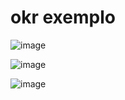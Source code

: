 # okr exemplo

![image](https://user-images.githubusercontent.com/52088444/233502114-b68c0e2b-ab03-47f6-8c79-6161fb665d30.png)


![image](https://user-images.githubusercontent.com/52088444/233502175-ff659308-6073-4143-a815-480373a3532a.png)

![image](https://user-images.githubusercontent.com/52088444/233502435-1739a469-84db-47b7-8c20-9f8ba04f382a.png)
